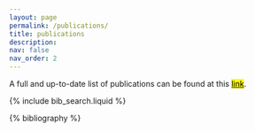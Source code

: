 ```yaml
---
layout: page
permalink: /publications/
title: publications
description: 
nav: false
nav_order: 2
---
```

A full and up-to-date list of publications can be found at this <a href='https://researchmap.jp/yilmaz/published_papers'><mark>link</mark></a>.
<!-- _pages/publications.md -->

<!-- Bibsearch Feature -->

{% include bib_search.liquid %}

<div class="publications">

{% bibliography %}

</div>
